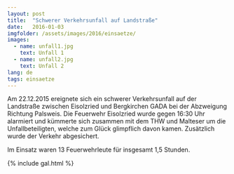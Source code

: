 ```yaml
---
layout: post
title:  "Schwerer Verkehrsunfall auf Landstraße"
date:   2016-01-03
imgfolder: /assets/images/2016/einsaetze/
images:
  - name: unfall1.jpg
    text: Unfall 1
  - name: unfall2.jpg
    text: Unfall 2
lang: de
tags: einsaetze
---
```


Am 22.12.2015 ereignete sich ein schwerer Verkehrsunfall auf der Landstraße zwischen Eisolzried und Bergkirchen GADA bei der Abzweigung Richtung Palsweis. Die Feuerwehr Eisolzried wurde gegen 16:30 Uhr alarmiert und kümmerte sich zusammen mit dem THW und Malteser um die Unfallbeteiligten, welche zum Glück glimpflich davon kamen. Zusätzlich wurde der Verkehr abgesichert.

Im Einsatz waren 13 Feuerwehrleute für insgesamt 1,5 Stunden.

{% include gal.html %}

